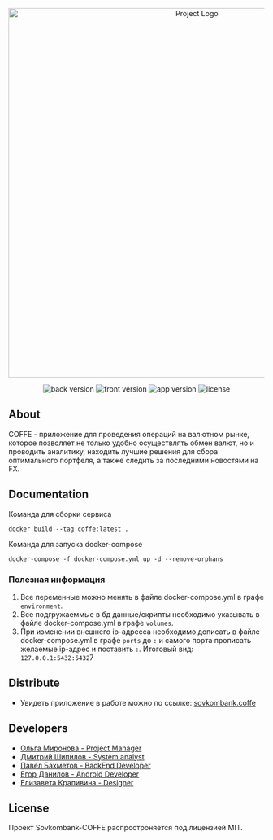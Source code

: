 <p align="center">
      <img src="https://i.ibb.co/cLP7cLV/about.png" alt="Project Logo" width="726">
</p>

<p align="center">
   <img src="https://img.shields.io/badge/python-3.10-orange" alt="back version">
   <img src="https://img.shields.io/badge/kotlin-v1.6.0-yellow" alt="front version">
   <img src="https://img.shields.io/badge/version-Prototipe-blue" alt="app version">
   <img src="https://img.shields.io/badge/license-MIT-brightgreen" alt="license">
</p>

## About

COFFE - приложение для проведения операций на валютном рынке, которое позволяет не только удобно осуществлять обмен валют, но и проводить аналитику, находить лучшие решения для сбора оптимального портфеля, а также следить за последними новостями на FX.

## Documentation
Команда для сборки сервиса
```
docker build --tag coffe:latest .
```

Команда для запуска docker-compose
```
docker-compose -f docker-compose.yml up -d --remove-orphans
```


### Полезная информация

1. Все переменные можно менять в файле docker-compose.yml в графе `environment`.
2. Все подгружаеммые в бд данные/скрипты необходимо указывать в файле docker-compose.yml в графе `volumes`.
3. При изменении внешнего ip-адресса необходимо дописать в файле docker-compose.yml в графе `ports` до `:` и самого порта прописать желаемые ip-адрес и поставить `:`.
Итоговый вид: `127.0.0.1:5432:5432`7


## Distribute

- Увидеть приложение в работе можно по ссылке: [sovkombank.coffe](http://213.247.168.75:80)


## Developers

- [Ольга Миронова - Project Manager](https://t.me/Olga_MiSDM)
- [Дмитрий Шипилов - System analyst](https://github.com/TheSuspect17)
- [Павел Бахметов - BackEnd Developer](https://github.com/Memori707)
- [Егор Данилов - Android Developer](https://github.com/LostImagin4tion)
- [Елизавета Крапивина - Designer](https://t.me/eeeelzvt)

## License

Проект Sovkombank-COFFE распростроняется под лицензией MIT.
